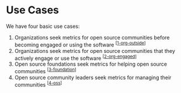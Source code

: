 # Use Cases

We have four basic use cases:

1. Organizations seek metrics for open source communities before becoming engaged or using the software <sup>[<a href="1-org-outside.md">1-org-outside</a>]</sup>
2. Organizations seek metrics for open source communities that they actively engage or use the software <sup>[<a href="2-org-engaged.md">2-org-engaged</a>]</sup>
3. Open source foundations seek metrics for helping open source communities <sup>[<a href="3-foundation.md">3-foundation</a>]</sup>
3. Open source community leaders seek metrics for managing their communities <sup>[<a href="4-oss.md">4-oss</a>]</sup>
